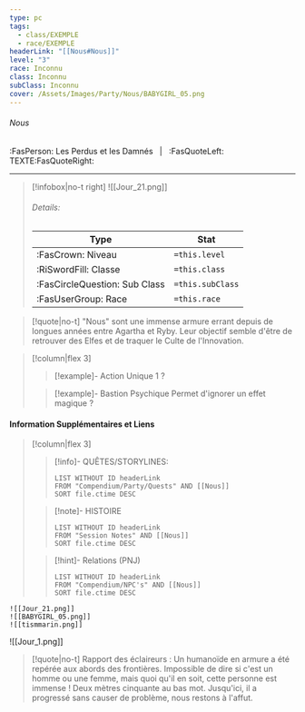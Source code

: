 ```yaml
---
type: pc
tags:
  - class/EXEMPLE
  - race/EXEMPLE
headerLink: "[[Nous#Nous]]"
level: "3"
race: Inconnu
class: Inconnu
subClass: Inconnu
cover: /Assets/Images/Party/Nous/BABYGIRL_05.png
---
```


###### Nous
:FasPerson: Les Perdus et les Damnés &nbsp; | &nbsp; :FasQuoteLeft: TEXTE:FasQuoteRight:
___
> [!infobox|no-t right]
> ![[Jour_21.png]]
> ###### Details:
> | Type | Stat |
> | ---- | ---- |
> | :FasCrown: Niveau   | `=this.level` |
> | :RiSwordFill: Classe |  `=this.class`|
> | :FasCircleQuestion: Sub Class |  `=this.subClass`|
> |  :FasUserGroup: Race |  `=this.race`|



> [!quote|no-t]
> "Nous" sont une immense armure errant depuis de longues années entre Agartha et Ryby. Leur objectif semble d'être de retrouver des Elfes et de traquer le Culte de l'Innovation.

> [!column|flex 3]
>> [!example]- Action Unique 1
>> ?
>> 
>
>>[!example]- Bastion Psychique
>> Permet d'ignorer un effet magique ?
>> 
 
#### Information Supplémentaires et Liens
> [!column|flex 3]
>> [!info]- QUÊTES/STORYLINES:
>>```dataview
>>LIST WITHOUT ID headerLink
>>FROM "Compendium/Party/Quests" AND [[Nous]]
>>SORT file.ctime DESC
>
>>[!note]- HISTOIRE
>>```dataview
>>LIST WITHOUT ID headerLink
>>FROM "Session Notes" AND [[Nous]]
>>SORT file.ctime DESC
>
>>[!hint]- Relations (PNJ)
>>```dataview
>>LIST WITHOUT ID headerLink
>>FROM "Compendium/NPC's" AND [[Nous]]
>>SORT file.ctime DESC
>

```image-layout-masonry-2
![[Jour_21.png]]
![[BABYGIRL_05.png]]
![[tismmarin.png]]
```
![[Jour_1.png]]
> [!quote|no-t]
> Rapport des éclaireurs : Un humanoïde en armure a été repérée aux abords des frontières. Impossible de dire si c'est un homme ou une femme, mais quoi qu'il en soit, cette personne est immense ! Deux mètres cinquante au bas mot. Jusqu'ici, il a progressé sans causer de problème, nous restons à l'affut.